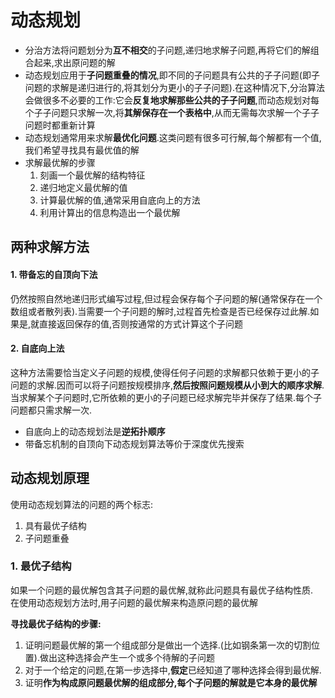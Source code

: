 # 动态规划
* 分治方法将问题划分为**互不相交**的子问题,递归地求解子问题,再将它们的解组合起来,求出原问题的解
* 动态规划应用于**子问题重叠的情况**,即不同的子问题具有公共的子子问题(即子问题的求解是递归进行的,将其划分为更小的子子问题).在这种情况下,分治算法会做很多不必要的工作:它会**反复地求解那些公共的子子问题**,而动态规划对每个子子问题只求解一次,将**其解保存在一个表格中**,从而无需每次求解一个子子问题时都重新计算  
* 动态规划通常用来求解**最优化问题**.这类问题有很多可行解,每个解都有一个值,我们希望寻找具有最优值的解
* 求解最优解的步骤
    1. 刻画一个最优解的结构特征
    2. 递归地定义最优解的值
    3. 计算最优解的值,通常采用自底向上的方法
    4. 利用计算出的信息构造出一个最优解

## 两种求解方法
#### 1. 带备忘的自顶向下法
仍然按照自然地递归形式编写过程,但过程会保存每个子问题的解(通常保存在一个数组或者散列表).当需要一个子问题的解时,过程首先检查是否已经保存过此解.如果是,就直接返回保存的值,否则按通常的方式计算这个子问题
#### 2. 自底向上法
这种方法需要恰当定义子问题的规模,使得任何子问题的求解都只依赖于更小的子问题的求解.因而可以将子问题按规模排序,**然后按照问题规模从小到大的顺序求解**.当求解某个子问题时,它所依赖的更小的子问题已经求解完毕并保存了结果.每个子问题都只需求解一次.  
* 自底向上的动态规划法是**逆拓扑顺序**
* 带备忘机制的自顶向下动态规划算法等价于深度优先搜索

## 动态规划原理
使用动态规划算法的问题的两个标志:
1. 具有最优子结构
2. 子问题重叠

### 1. 最优子结构
如果一个问题的最优解包含其子问题的最优解,就称此问题具有最优子结构性质.  
在使用动态规划方法时,用子问题的最优解来构造原问题的最优解

**寻找最优子结构的步骤:**
1. 证明问题最优解的第一个组成部分是做出一个选择.(比如钢条第一次的切割位置).做出这种选择会产生一个或多个待解的子问题
2. 对于一个给定的问题,在第一步选择中,**假定**已经知道了哪种选择会得到最优解.
3. 证明**作为构成原问题最优解的组成部分,每个子问题的解就是它本身的最优解**

